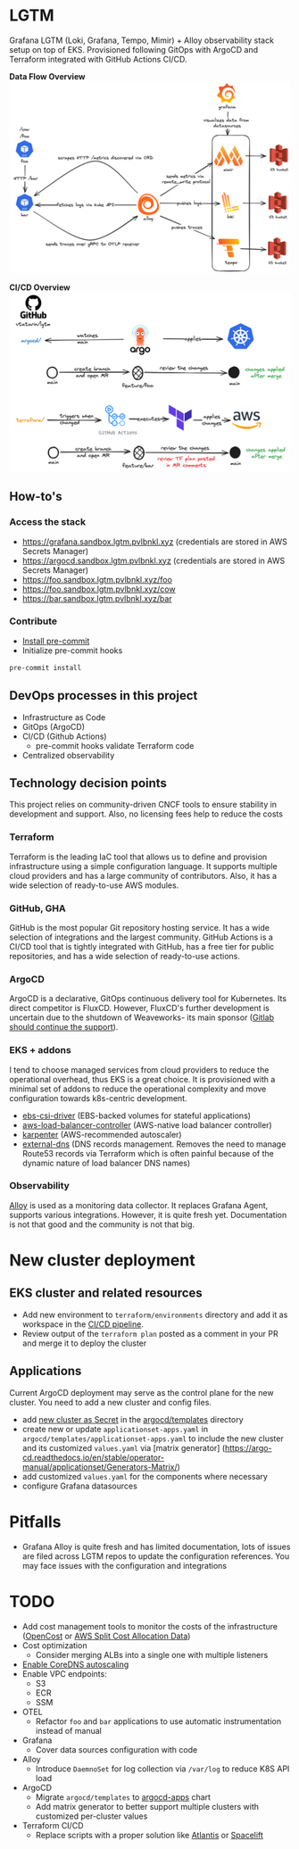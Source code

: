 # LGTM

Grafana LGTM (Loki, Grafana, Tempo, Mimir) + Alloy observability stack setup on top of EKS. Provisioned following GitOps with ArgoCD and Terraform integrated with GitHub Actions CI/CD.

**Data Flow Overview**
![LGTM data flow overview](./docs/assets/overview.png)

**CI/CD Overview**
![CI/CD overview](./docs/assets/cicd.png)

## How-to's

### Access the stack

- https://grafana.sandbox.lgtm.pvlbnkl.xyz (credentials are stored in AWS Secrets Manager)
- https://argocd.sandbox.lgtm.pvlbnkl.xyz (credentials are stored in AWS Secrets Manager)
- https://foo.sandbox.lgtm.pvlbnkl.xyz/foo
- https://foo.sandbox.lgtm.pvlbnkl.xyz/cow
- https://bar.sandbox.lgtm.pvlbnkl.xyz/bar

### Contribute

- [Install pre-commit](https://pre-commit.com/#installation)
- Initialize pre-commit hooks
```bash
pre-commit install
```

## DevOps processes in this project

- Infrastructure as Code
- GitOps (ArgoCD)
- CI/CD (Github Actions)
  - pre-commit hooks validate Terraform code
- Centralized observability

## Technology decision points

This project relies on community-driven CNCF tools to ensure stability in development and support. Also, no licensing fees help to reduce the costs

### Terraform

Terraform is the leading IaC tool that allows us to define and provision infrastructure using a simple configuration language. It supports multiple cloud providers and has a large community of contributors. Also, it has a wide selection of ready-to-use AWS modules.

### GitHub, GHA

GitHub is the most popular Git repository hosting service. It has a wide selection of integrations and the largest community. GitHub Actions is a CI/CD tool that is tightly integrated with GitHub, has a free tier for public repositories, and has a wide selection of ready-to-use actions.

### ArgoCD

ArgoCD is a declarative, GitOps continuous delivery tool for Kubernetes. Its direct competitor is FluxCD. However, FluxCD's further development is uncertain due to the shutdown of Weaveworks- its main sponsor ([Gitlab should continue the support](https://about.gitlab.com/blog/2024/03/05/the-continued-support-of-fluxcd-at-gitlab/)).

### EKS + addons

I tend to choose managed services from cloud providers to reduce the operational overhead, thus EKS is a great choice. It is provisioned with a minimal set of addons to reduce the operational complexity and move configuration towards k8s-centric development.

- [ebs-csi-driver](https://github.com/kubernetes-sigs/aws-ebs-csi-driver) (EBS-backed volumes for stateful applications)
- [aws-load-balancer-controller](https://github.com/kubernetes-sigs/aws-load-balancer-controller) (AWS-native load balancer controller)
- [karpenter](https://github.com/awslabs/karpenter) (AWS-recommended autoscaler)
- [external-dns](https://github.com/kubernetes-sigs/external-dns) (DNS records management. Removes the need to manage Route53 records via Terraform which is often painful because of the dynamic nature of load balancer DNS names)

### Observability

[Alloy](https://grafana.com/oss/alloy/) is used as a monitoring data collector. It replaces Grafana Agent, supports various integrations. However, it is quite fresh yet. Documentation is not that good and the community is not that big.

# New cluster deployment

## EKS cluster and related resources

- Add new environment to `terraform/environments` directory and add it as workspace in the [CI/CD pipeline](.github/workflows/terraform.yaml#L23).
- Review output of the `terraform plan` posted as a comment in your PR and merge it to deploy the cluster

## Applications

Current ArgoCD deployment may serve as the control plane for the new cluster. You need to add a new cluster and config files.

- add [new cluster as Secret](https://argo-cd.readthedocs.io/en/stable/operator-manual/declarative-setup/#clusters) in the [argocd/templates](argocd/apps/argocd/templates) directory
- create new or update `applicationset-apps.yaml` in `argocd/templates/applicationset-apps.yaml` to include the new cluster and its customized `values.yaml` via [matrix generator]
(https://argo-cd.readthedocs.io/en/stable/operator-manual/applicationset/Generators-Matrix/)
- add customized `values.yaml` for the components where necessary
- configure Grafana datasources


# Pitfalls
- Grafana Alloy is quite fresh and has limited documentation, lots of issues are filed across LGTM repos to update the configuration references. You may face issues with the configuration and integrations


# TODO
- Add cost management tools to monitor the costs of the infrastructure ([OpenCost](https://www.opencost.io) or [AWS Split Cost Allocation Data](https://aws.amazon.com/about-aws/whats-new/2024/04/aws-split-cost-allocation-data-amazon-eks/))
- Cost optimization
  - Consider merging ALBs into a single one with multiple listeners
- [Enable CoreDNS autoscaling](https://aws.amazon.com/about-aws/whats-new/2024/05/amazon-eks-native-support-autoscaling-coredns-pods/)
- Enable VPC endpoints:
  - S3
  - ECR
  - SSM
- OTEL
  - Refactor `foo` and `bar` applications to use automatic instrumentation instead of manual
- Grafana
  - Cover data sources configuration with code
- Alloy
  - Introduce `DaemnoSet` for log collection via `/var/log` to reduce K8S API load
- ArgoCD
  - Migrate `argocd/templates` to [argocd-apps](https://github.com/argoproj/argo-helm/blob/main/charts/argocd-apps/values.yaml) chart
  - Add matrix generator to better support multiple clusters with customized per-cluster values
- Terraform CI/CD
  - Replace scripts with a proper solution like [Atlantis](https://www.runatlantis.io/) or [Spacelift](https://spacelift.io/)

